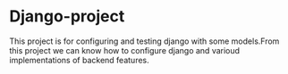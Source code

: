 # Django-project
This project is for configuring and testing django with some models.From this project we can know how to configure django and
varioud implementations of backend features.
